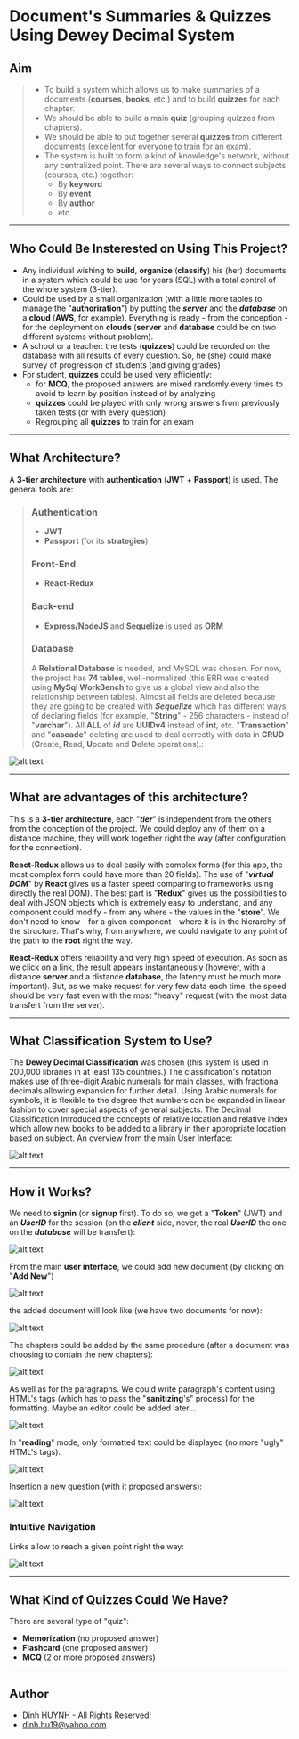 # Document's Summaries & Quizzes Using Dewey Decimal System

## Aim
> * To build a system which allows us to make summaries of a documents (**courses**, **books**, etc.) and to build **quizzes** for each chapter.
> * We should be able to build a main **quiz** (grouping quizzes from chapters).
> * We should be able to put together several **quizzes** from different documents (excellent for everyone to train for an exam).
> * The system is built to form a kind of knowledge's network, without any centralized point. There are several ways to connect subjects (courses, etc.) together:
>     - By **keyword**
>     - By **event**
>     - By **author**
>     - etc. 

---

## Who Could Be Insterested on Using This Project?

* Any individual wishing to **build**, **organize** (**classify**) his (her) documents in a system which could be use for years (SQL) with a total control of the whole system (3-tier).
* Could be used by a small organization (with a little more tables to manage the "**authoriration**") by putting the ***server*** and the ***database*** on a **cloud** (**AWS**, for example). Everything is ready - from the conception - for the deployment on **clouds** (**server** and **database** could be on two different systems without problem).
* A school or a teacher: the tests (**quizzes**) could be recorded on the database with all results of every question. So, he (she) could make survey of progression of students (and giving grades)
* For student, **quizzes** could be used very efficiently: 
   - for **MCQ**, the proposed answers are mixed randomly every times to avoid to learn by position instead of by analyzing
   - **quizzes** could be played with only wrong answers from previously taken tests (or with every question)
   - Regrouping all **quizzes** to train for an exam 

---

## What Architecture?
A **3-tier architecture** with **authentication** (**JWT** + **Passport**) is used. The general tools are:

> ### Authentication
>   * **JWT**
>   * **Passport** (for its **strategies**)
>
> ### Front-End
> * **React-Redux**
>
> ### Back-end
> * **Express/NodeJS** and **Sequelize**  is used as **ORM**
>
> ### Database
>
> A **Relational Database** is needed, and MySQL was chosen. For now, the project has **74 tables**, well-normalized (this ERR was created using **MySql WorkBench** to give us a global view and also the relationship between tables). Almost all fields are deleted because they are going to be created with ***Sequelize*** which has different ways of declaring fields (for example, "**String**" - 256 characters - instead of "**varchar**"). All **ALL** of ***id*** are **UUIDv4** instead of **int**, etc. "**Transaction**" and "**cascade**" deleting are used to deal correctly with data in **CRUD** (**C**reate, **R**ead, **U**pdate and **D**elete operations).:


![alt text](img/01-ERR.jpg)

---

## What are advantages of this architecture?
This is a **3-tier architecture**, each "***tier***" is independent from the others from the conception of the project. We could deploy any of them on a distance machine, they will work together right the way (after configuration for the connection).

**React-Redux** allows us to deal easily with complex forms (for this app, the most complex form could have more than 20 fields). The use of "***virtual DOM***" by **React** gives us a faster speed comparing to frameworks using directly the real DOM). The best part is "**Redux**" gives us the possibilities to deal with JSON objects which is extremely easy to understand, and any component could modify - from any where - the values in the "**store**". We don't need to know - for a given component - where it is in the hierarchy of the structure. That's why, from anywhere, we could navigate to any point of the path to the **root** right the way. 

**React-Redux** offers reliability and very high speed of execution. As soon as we click on a link, the result appears instantaneously (however, with a distance **server** and a distance **database**, the latency must be much more important). But, as we make request for very few data each time, the speed should be very fast even with the most "heavy" request (with the most data transfert from the server).

---

## What Classification System to Use?

The **Dewey Decimal Classification** was chosen (this system is used  in 200,000 libraries in at least 135 countries.) The classification's notation makes use of three-digit Arabic numerals for main classes, with fractional decimals allowing expansion for further detail. Using Arabic numerals for symbols, it is flexible to the degree that numbers can be expanded in linear fashion to cover special aspects of general subjects. The Decimal Classification introduced the concepts of relative location and relative index which allow new books to be added to a library in their appropriate location based on subject. An overview from the main User Interface:

![alt text](img/00-MainUI.jpg)

---

## How it Works?

We need to **signin** (or **signup** first). To do so, we get a "**Token**" (JWT) and an ***UserID*** for the session (on the ***client*** side, never, the real ***UserID*** the one on the ***database*** will be transfert): 

![alt text](img/02-signin.jpg)

From the main **user interface**, we could add new document (by clicking on "**Add New**")

![alt text](img/01-AddDoc.jpg)

the added document will look like (we have two documents for now):

![alt text](img/02-Documents.jpg)

The chapters could be added by the same procedure (after a document was choosing to contain the new chapters):

![alt text](img/03-Chapters.jpg)

As well as for the paragraphs. We could write paragraph's content using HTML's tags (which has to pass the "**sanitizing**'s" process) for the formatting. Maybe an editor could be added later...

![alt text](img/04-AddParagraph.jpg)

In "**reading**" mode, only formatted text could be displayed (no more "ugly" HTML's tags).

![alt text](img/05-ShowParagraphs.jpg)

Insertion a new question (with it proposed answers): 

![alt text](img/06-addQuestion.jpg)

### Intuitive Navigation

Links allow to reach a given point right the way:
 
![alt text](img/07-IntuitiveNavigation.jpg)

---

## What Kind of Quizzes Could We Have?
There are several type of "quiz":
   - **Memorization** (no proposed answer)
   - **Flashcard** (one proposed answer)
   - **MCQ** (2 or more proposed answers)

---

## Author
* Dinh HUYNH - All Rights Reserved!
* dinh.hu19@yahoo.com